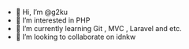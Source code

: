 - 👋 Hi, I’m @g2ku
- 👀 I’m interested in PHP
- 🌱 I’m currently learning Git , MVC , Laravel and etc.
- 💞️ I’m looking to collaborate on idnkw

<!---
g2ku/g2ku is a ✨ special ✨ repository because its `README.md` (this file) appears on your GitHub profile.
You can click the Preview link to take a look at your changes.
--->
